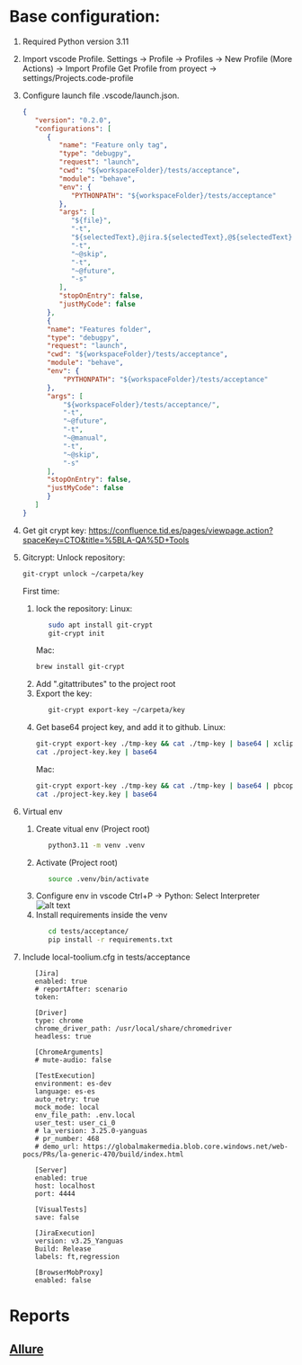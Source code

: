 # Base configuration:

   1. Required Python version 3.11
   
   2. Import vscode Profile.
      Settings -> Profile -> Profiles -> New Profile (More Actions) -> Import Profile
      Get Profile from proyect -> settings/Projects.code-profile

   3. Configure launch file .vscode/launch.json.
      ```json
      {
         "version": "0.2.0",
         "configurations": [
            {
               "name": "Feature only tag",
               "type": "debugpy",
               "request": "launch",
               "cwd": "${workspaceFolder}/tests/acceptance",
               "module": "behave",
               "env": {
                  "PYTHONPATH": "${workspaceFolder}/tests/acceptance"
               },
               "args": [
                  "${file}",
                  "-t",
                  "${selectedText},@jira.${selectedText},@${selectedText}",
                  "-t",
                  "~@skip",
                  "-t",
                  "~@future",
                  "-s"
               ],
               "stopOnEntry": false,
               "justMyCode": false
            },
            {
            "name": "Features folder",
            "type": "debugpy",
            "request": "launch",
            "cwd": "${workspaceFolder}/tests/acceptance",
            "module": "behave",
            "env": {
                "PYTHONPATH": "${workspaceFolder}/tests/acceptance"
            },
            "args": [
                "${workspaceFolder}/tests/acceptance/",
                "-t",
                "~@future",
                "-t",
                "~@manual",
                "-t",
                "~@skip",
                "-s"
            ],
            "stopOnEntry": false,
            "justMyCode": false
            }
         ]
      }
      ```
   4. Get git crypt key:
      https://confluence.tid.es/pages/viewpage.action?spaceKey=CTO&title=%5BLA-QA%5D+Tools

   5. Gitcrypt:
      Unlock repository:
         ```bash
         git-crypt unlock ~/carpeta/key
         ```
      First time:
      1. lock the repository:
         Linux:
            ```bash
               sudo apt install git-crypt
               git-crypt init
            ```
         Mac:
            ```bash
            brew install git-crypt
            ```
      2. Add ".gitattributes" to the project root
      3. Export the key:
         ```bash
            git-crypt export-key ~/carpeta/key
         ```
      4. Get base64 project key, and add it to github.
         Linux:
            ```bash
            git-crypt export-key ./tmp-key && cat ./tmp-key | base64 | xclip && rm ./tmp-key
            cat ./project-key.key | base64
            ```
         Mac:
            ```bash
            git-crypt export-key ./tmp-key && cat ./tmp-key | base64 | pbcopy && rm ./tmp-key
            cat ./project-key.key | base64
            ```
   6. Virtual env
      1. Create vitual env (Project root)
         ```bash
            python3.11 -m venv .venv
         ```
      2. Activate (Project root)
         ```bash
            source .venv/bin/activate
         ```
      3. Configure env in vscode
         Ctrl+P -> Python: Select Interpreter
         ![alt text](documentation/Interpreter.png)
      4. Install requirements inside the venv
         ```bash
            cd tests/acceptance/
            pip install -r requirements.txt
         ```
   7. Include local-toolium.cfg in tests/acceptance
      ```
         [Jira]
         enabled: true
         # reportAfter: scenario
         token: 

         [Driver]
         type: chrome
         chrome_driver_path: /usr/local/share/chromedriver
         headless: true

         [ChromeArguments]
         # mute-audio: false

         [TestExecution]
         environment: es-dev
         language: es-es
         auto_retry: true
         mock_mode: local
         env_file_path: .env.local
         user_test: user_ci_0
         # la_version: 3.25.0-yanguas
         # pr_number: 468
         # demo_url: https://globalmakermedia.blob.core.windows.net/web-pocs/PRs/la-generic-470/build/index.html

         [Server]
         enabled: true
         host: localhost
         port: 4444

         [VisualTests]
         save: false

         [JiraExecution]
         version: v3.25_Yanguas
         Build: Release
         labels: ft,regression

         [BrowserMobProxy]
         enabled: false
      ```

# Reports

## [Allure](https://docs.qameta.io/allure/#_installing_a_commandline)
